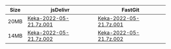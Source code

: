 |    Size   |     jsDelivr  | FastGit |
|  ---  |  ---  |  ---  |
| 20MB | [Keka-2022-05-21.7z.001](https://cdn.jsdelivr.net/gh/appleians/Keka@main/Keka-2022-05-21.7z.001) | [Keka-2022-05-21.7z.001](https://raw.fastgit.org/appleians/Keka/main/Keka-2022-05-21.7z.001) |
| 14MB | [Keka-2022-05-21.7z.002](https://cdn.jsdelivr.net/gh/appleians/Keka@main/Keka-2022-05-21.7z.002) | [Keka-2022-05-21.7z.002](https://raw.fastgit.org/appleians/Keka/main/Keka-2022-05-21.7z.002) |
